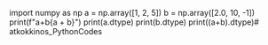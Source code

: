 import numpy as np
a = np.array([1, 2, 5])
b = np.array([2.0, 10, -1])
print(f"a+b{a + b}")
print(a.dtype)
print(b.dtype)
print((a+b).dtype)# atkokkinos_PythonCodes
